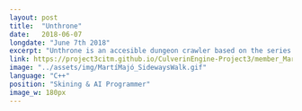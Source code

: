```yaml
---
layout: post
title:  "Unthrone"
date:   2018-06-07
longdate: "June 7th 2018"
excerpt: "Unthrone is an accesible dungeon crawler based on the series Game Of Thrones made by 33 students at CITM"
link: https://project3citm.github.io/CulverinEngine-Project3/member_MartiMajo.html
image: "../assets/img/MartíMajó_SidewaysWalk.gif"
language: "C++"
position: "Skining & AI Programmer"
image_w: 180px
---
```


<!--https://codeburst.io/5-steps-to-speed-up-your-image-heavy-website-65c874a86966-->
